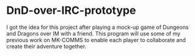# DnD-over-IRC-prototype
I got the idea for this project after playing a mock-up game of Dungeons and Dragons over IM with a friend. This program will use some of my previous work on MK-COMMS to enable each player to collaborate and create their adventure together.
